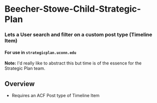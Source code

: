 # Beecher-Stowe-Child-Strategic-Plan
### Lets a User search and filter on a custom post type (Timeline Item)
#### For use in `strategicplan.uconn.edu`

**Note:** I'd really like to abstract this but time is of the essence for the Strategic Plan team.

## Overview
- Requires an ACF Post type of Timeline Item



